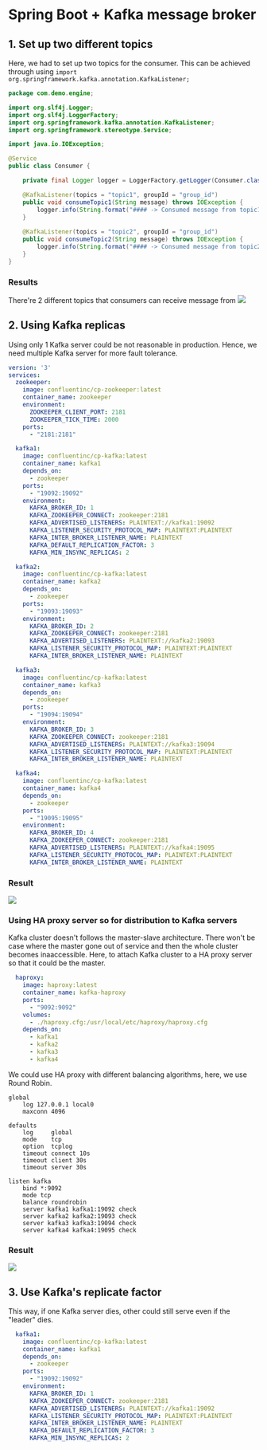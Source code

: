 # Spring Boot + Kafka message broker
## 1. Set up two different topics
Here, we had to set up two topics for the consumer. This can be achieved through using `import org.springframework.kafka.annotation.KafkaListener;`

```java
package com.demo.engine;

import org.slf4j.Logger;
import org.slf4j.LoggerFactory;
import org.springframework.kafka.annotation.KafkaListener;
import org.springframework.stereotype.Service;

import java.io.IOException;

@Service
public class Consumer {

    private final Logger logger = LoggerFactory.getLogger(Consumer.class);

    @KafkaListener(topics = "topic1", groupId = "group_id")
    public void consumeTopic1(String message) throws IOException {
        logger.info(String.format("#### -> Consumed message from topic1 -> %s", message));
    }
    
    @KafkaListener(topics = "topic2", groupId = "group_id")
    public void consumeTopic2(String message) throws IOException {
        logger.info(String.format("#### -> Consumed message from topic2 -> %s", message));
    }
}
```

### Results
There're 2 different topics that consumers can receive message from
![](src/main/resources/images/2_topic.png)

## 2. Using Kafka replicas
Using only 1 Kafka server could be not reasonable in production. Hence, we need multiple Kafka server for more fault tolerance.
```yml
version: '3'
services:
  zookeeper:
    image: confluentinc/cp-zookeeper:latest
    container_name: zookeeper
    environment:
      ZOOKEEPER_CLIENT_PORT: 2181
      ZOOKEEPER_TICK_TIME: 2000
    ports:
      - "2181:2181"

  kafka1:
    image: confluentinc/cp-kafka:latest
    container_name: kafka1
    depends_on:
      - zookeeper
    ports:
      - "19092:19092"
    environment:
      KAFKA_BROKER_ID: 1
      KAFKA_ZOOKEEPER_CONNECT: zookeeper:2181
      KAFKA_ADVERTISED_LISTENERS: PLAINTEXT://kafka1:19092
      KAFKA_LISTENER_SECURITY_PROTOCOL_MAP: PLAINTEXT:PLAINTEXT
      KAFKA_INTER_BROKER_LISTENER_NAME: PLAINTEXT
      KAFKA_DEFAULT_REPLICATION_FACTOR: 3
      KAFKA_MIN_INSYNC_REPLICAS: 2

  kafka2:
    image: confluentinc/cp-kafka:latest
    container_name: kafka2
    depends_on:
      - zookeeper
    ports:
      - "19093:19093"
    environment:
      KAFKA_BROKER_ID: 2
      KAFKA_ZOOKEEPER_CONNECT: zookeeper:2181
      KAFKA_ADVERTISED_LISTENERS: PLAINTEXT://kafka2:19093
      KAFKA_LISTENER_SECURITY_PROTOCOL_MAP: PLAINTEXT:PLAINTEXT
      KAFKA_INTER_BROKER_LISTENER_NAME: PLAINTEXT

  kafka3:
    image: confluentinc/cp-kafka:latest
    container_name: kafka3
    depends_on:
      - zookeeper
    ports:
      - "19094:19094"
    environment:
      KAFKA_BROKER_ID: 3
      KAFKA_ZOOKEEPER_CONNECT: zookeeper:2181
      KAFKA_ADVERTISED_LISTENERS: PLAINTEXT://kafka3:19094
      KAFKA_LISTENER_SECURITY_PROTOCOL_MAP: PLAINTEXT:PLAINTEXT
      KAFKA_INTER_BROKER_LISTENER_NAME: PLAINTEXT

  kafka4:
    image: confluentinc/cp-kafka:latest
    container_name: kafka4
    depends_on:
      - zookeeper
    ports:
      - "19095:19095"
    environment:
      KAFKA_BROKER_ID: 4
      KAFKA_ZOOKEEPER_CONNECT: zookeeper:2181
      KAFKA_ADVERTISED_LISTENERS: PLAINTEXT://kafka4:19095
      KAFKA_LISTENER_SECURITY_PROTOCOL_MAP: PLAINTEXT:PLAINTEXT
      KAFKA_INTER_BROKER_LISTENER_NAME: PLAINTEXT
```
### Result
![](src/main/resources/images/kafka_3_replicas.png)

### Using HA proxy server so for distribution to Kafka servers
Kafka cluster doesn't follows the master-slave architecture. There won't be case where the master gone out of service and then the whole cluster becomes inaaccessible. Here, to attach Kafka cluster to a HA proxy server so that it could be the master.
```yml
  haproxy:
    image: haproxy:latest
    container_name: kafka-haproxy
    ports:
      - "9092:9092"
    volumes:
      - ./haproxy.cfg:/usr/local/etc/haproxy/haproxy.cfg
    depends_on:
      - kafka1
      - kafka2
      - kafka3
      - kafka4
```
We could use HA proxy with different balancing algorithms, here, we use Round Robin.
```
global
    log 127.0.0.1 local0
    maxconn 4096

defaults
    log     global
    mode    tcp
    option  tcplog
    timeout connect 10s
    timeout client 30s
    timeout server 30s

listen kafka
    bind *:9092
    mode tcp
    balance roundrobin
    server kafka1 kafka1:19092 check
    server kafka2 kafka2:19093 check
    server kafka3 kafka3:19094 check
    server kafka4 kafka4:19095 check
```
### Result
![](src/main/resources/images/kafka_3_results.png)

## 3. Use Kafka's replicate factor
This way, if one Kafka server dies, other could still serve even if the "leader" dies. 
```yml
  kafka1:
    image: confluentinc/cp-kafka:latest
    container_name: kafka1
    depends_on:
      - zookeeper
    ports:
      - "19092:19092"
    environment:
      KAFKA_BROKER_ID: 1
      KAFKA_ZOOKEEPER_CONNECT: zookeeper:2181
      KAFKA_ADVERTISED_LISTENERS: PLAINTEXT://kafka1:19092
      KAFKA_LISTENER_SECURITY_PROTOCOL_MAP: PLAINTEXT:PLAINTEXT
      KAFKA_INTER_BROKER_LISTENER_NAME: PLAINTEXT
      KAFKA_DEFAULT_REPLICATION_FACTOR: 3
      KAFKA_MIN_INSYNC_REPLICAS: 2
```